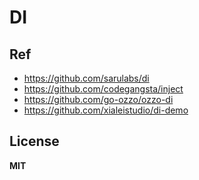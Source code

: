 # DI

## Ref

- https://github.com/sarulabs/di
- https://github.com/codegangsta/inject
- https://github.com/go-ozzo/ozzo-di
- https://github.com/xialeistudio/di-demo

## License

**MIT**
